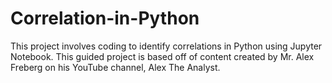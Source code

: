 # Correlation-in-Python
This project involves coding to identify correlations in Python using Jupyter Notebook. This guided project is based off of content created by Mr. Alex Freberg on his YouTube channel, Alex The Analyst.
